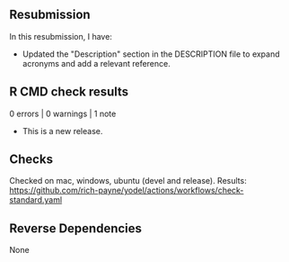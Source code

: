 ## Resubmission

In this resubmission, I have:

* Updated the "Description" section in the DESCRIPTION file to expand acronyms
  and add a relevant reference.

## R CMD check results

0 errors | 0 warnings | 1 note

* This is a new release.

## Checks

Checked on mac, windows, ubuntu (devel and release).
Results: https://github.com/rich-payne/yodel/actions/workflows/check-standard.yaml

## Reverse Dependencies

None
